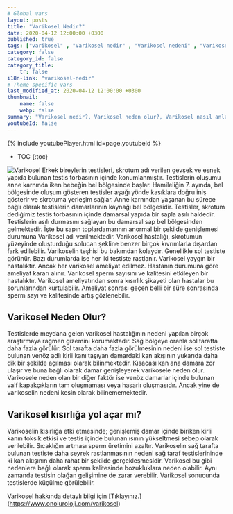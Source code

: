 ```yaml
---
# Global vars
layout: posts
title: "Varikosel Nedir?"
date: 2020-04-12 12:00:00 +0300
published: true
tags: ["varikosel" , "Varikosel nedir" , "Varikosel nedeni" , "Varikosel nasıl olur" , "varikosel nasıl görünür" , "varikosel oluşumu", "Varikosel teşhis" , "varikosel belirti" , "Varikosel ameliyatı ne zaman" , "Varikosel ameliyatı nedir" , "Varikosel ameliyatı nasıl yapılır" , "Varikosel tedavi" , "varikosel çözümü" , "varikosel ameliyatı" , "varikosel kısırlığı" , "sperm sayısı tedavi" , "sperm sayısı arttırma" ]
category: false
category_id: false
category_title:
    tr: false
i18n-link: "varikosel-nedir"
# Theme specific vars
last_modified_at: 2020-04-12 12:00:00 +0300
thumbnail:
    name: false
    webp: false
summary: "Varikosel nedir?, Varikosel neden olur?, Varikosel nasıl anlaşılır?, Varikosel teşhisi? , Varikosel ne zaman ameliyat edilmeli? , Varikosel ameliyatı nedir?,  Varikosel ameliyatı nasıl yapılır?, Varikosel tedavisi?"
youtubeId: false
---
```

{% include youtubePlayer.html id=page.youtubeId %}

* TOC
{:toc}

![Varikosel](/assets/img/varikosel.jpeg)
Erkek bireylerin testisleri, skrotum adı verilen gevşek ve esnek yapıda bulunan testis torbasının içinde konumlanmıştır. Testislerin oluşumu anne karnında iken bebeğin bel bölgesinde başlar. Hamileliğin 7. ayında, bel bölgesinde oluşum gösteren testisler aşağı yönde kasıklara doğru iniş gösterir ve skrotuma yerleşim sağlar. Anne karnından yaşanan bu sürece bağlı olarak testislerin damarlarının kaynağı bel bölgesidir. Testisler, skrotum dediğimiz testis torbasının içinde damarsal yapıda bir sapla asılı haldedir. Testislerin asılı durmasını sağlayan bu damarsal sap bel bölgesinden gelmektedir. İşte bu sapın toplardamarının anormal bir şekilde genişlemesi durumuna Varikosel adı verilmektedir. Varikosel hastalığı, skrotumun yüzeyinde oluşturduğu solucan şekline benzer birçok kıvrımlarla dışardan fark edilebilir. Varikoselin teşhisi bu bakımdan kolaydır. Genellikle sol testiste görünür. Bazı durumlarda ise her iki testiste rastlanır. Varikosel yaygın bir hastalıktır. Ancak her varikosel ameliyat edilmez. Hastanın durumuna göre ameliyat kararı alınır. Varikosel sperm sayısını ve kalitesini etkileyen bir hastalıktır. Varikosel ameliyatından sonra kısırlık şikayeti olan hastalar bu sorunlarından kurtulabilir. Ameliyat sonrası geçen belli bir süre sonrasında sperm sayı ve kalitesinde artış gözlenebilir.

## Varikosel Neden Olur?

Testislerde meydana gelen varikosel hastalığının nedeni yapılan birçok araştırmaya rağmen gizemini korumaktadır. Sağ bölgeye oranla sol tarafta daha fazla görülür. Sol tarafta daha fazla görülmesinin nedeni ise sol testiste bulunan venöz adlı kirli kanı taşıyan damardaki kan akışının yukarıda daha dik bir şekilde açılması olarak bilinmektedir. Kısacası kan ana damara zor ulaşır ve buna bağlı olarak damar genişleyerek varikosele neden olur. Varikosele neden olan bir diğer faktör ise venöz damarlar içinde bulunan valf kapakçıkların tam oluşmaması veya hasarlı oluşmasıdır. Ancak yine de varikoselin nedeni kesin olarak bilinememektedir.

## Varikosel kısırlığa yol açar mı?

Varikoselin kısırlığa etki etmesinde; genişlemiş damar içinde biriken kirli kanın toksik etkisi ve testis içinde bulunan ısının yükseltmesi sebep olarak verilebilir. Sıcaklığın artması sperm üretimini azaltır. Varikoselin sağ tarafta bulunan testiste daha seyrek rastlanmasının nedeni sağ taraf testislerininde ki kan akışının daha rahat bir şekilde gerçekleşmesidir.
Varikosel bu gibi nedenlere bağlı olarak sperm kalitesinde bozukluklara neden olabilir. Aynı zamanda testisin olağan gelişimine de zarar verebilir. Varikosel sonucunda testislerde küçülme görülebilir.



Varikosel hakkında detaylı bilgi için [Tıklayınız.] (https://www.onoluroloji.com/varikosel)
